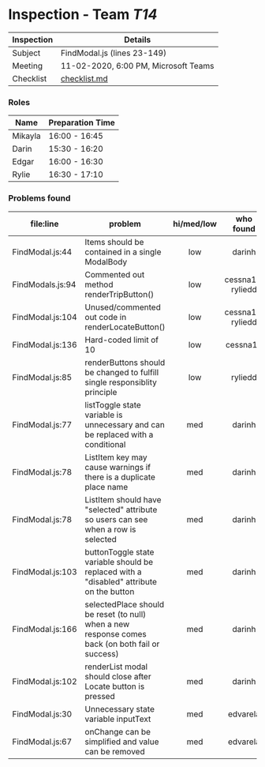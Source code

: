 # Inspection - Team *T14* 
 
| Inspection | Details |
| ----- | ----- |
| Subject | FindModal.js (lines 23-149) |
| Meeting | 11-02-2020, 6:00 PM, Microsoft Teams |
| Checklist | [checklist.md](https://github.com/csucs314f20/t14/blob/master/reports/checklist.md) |

### Roles

| Name | Preparation Time |
| ---- | ---- |
| Mikayla | 16:00 - 16:45 |
| Darin | 15:30 - 16:20 |
| Edgar | 16:00 - 16:30 |
| Rylie | 16:30 - 17:10 |

### Problems found

| file:line | problem | hi/med/low | who found | github# |
| --- | --- | :---: | :---: | --- |
| FindModal.js:44 | Items should be contained in a single ModalBody | low | darinh |  |
| FindModals.js:94 | Commented out method renderTripButton() | low | cessna17, ryliedd |  |
| FindModal.js:104 | Unused/commented out code in renderLocateButton() | low | cessna17, ryliedd |  |
| FindModal.js:136 | Hard-coded limit of 10 | low | cessna17 |  |
| FindModal.js:85 | renderButtons should be changed to fulfill single responsiblity principle | low | ryliedd |  |
| FindModal.js:77 | listToggle state variable is unnecessary and can be replaced with a conditional | med | darinh |  |
| FindModal.js:78 | ListItem key may cause warnings if there is a duplicate place name | med | darinh |  |
| FindModal.js:78 | ListItem should have "selected" attribute so users can see when a row is selected | med | darinh |  |
| FindModal.js:103 | buttonToggle state variable should be replaced with a "disabled" attribute on the button | med | darinh |  |
| FindModal.js:166 | selectedPlace should be reset (to null) when a new response comes back (on both fail or success) | med | darinh |  |
| FindModal.js:102 | renderList modal should close after Locate button is pressed | med | darinh |  |
| FindModal.js:30 | Unnecessary state variable inputText | med | edvarela | |
| FindModal.js:67 | onChange can be simplified and value can be removed | med | edvarela | |
